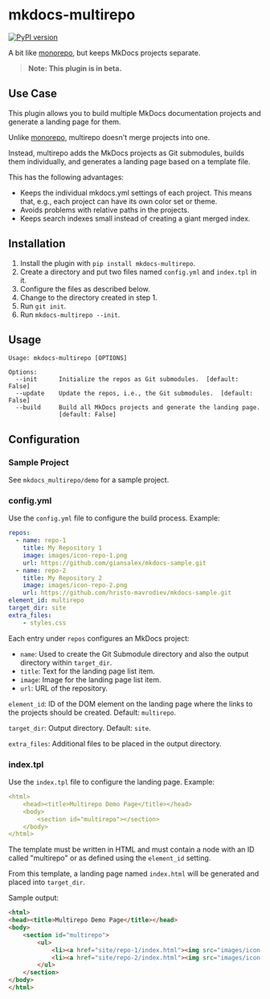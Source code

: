 # mkdocs-multirepo

[![PyPI version](https://badge.fury.io/py/mkdocs-multirepo.svg)](https://badge.fury.io/py/mkdocs-multirepo)

A bit like [monorepo](https://github.com/spotify/mkdocs-monorepo-plugin), but keeps MkDocs projects separate.

> **Note: This plugin is in beta.** 

## Use Case

This plugin allows you to build multiple MkDocs documentation projects and generate a landing page for them.

Unlike [monorepo](https://github.com/spotify/mkdocs-monorepo-plugin), multirepo doesn't merge projects into one. 

Instead, multirepo adds the MkDocs projects as Git submodules, builds them individually, and generates a landing page based on a template file.

This has the following advantages:

- Keeps the individual mkdocs.yml settings of each project. This means that, e.g., each project can have its own color set or theme.
- Avoids problems with relative paths in the projects.
- Keeps search indexes small instead of creating a giant merged index.

## Installation

1. Install the plugin with `pip install mkdocs-multirepo`.
2. Create a directory and put two files named `config.yml` and `index.tpl` in it.
3. Configure the files as described below.
4. Change to the directory created in step 1.
5. Run `git init`.
6. Run `mkdocs-multirepo --init`.

## Usage

```
Usage: mkdocs-multirepo [OPTIONS]

Options:
  --init      Initialize the repos as Git submodules.  [default: False]
  --update    Update the repos, i.e., the Git submodules.  [default: False]
  --build     Build all MkDocs projects and generate the landing page.
              [default: False]
```

## Configuration

### Sample Project

See `mkdocs_multirepo/demo` for a sample project.

### config.yml

Use the `config.yml` file to configure the build process. Example:

```yml
repos:
  - name: repo-1
    title: My Repository 1
    image: images/icon-repo-1.png
    url: https://github.com/giansalex/mkdocs-sample.git
  - name: repo-2
    title: My Repository 2
    image: images/icon-repo-2.png
    url: https://github.com/hristo-mavrodiev/mkdocs-sample.git
element_id: multirepo
target_dir: site
extra_files:
    - styles.css
```

Each entry under `repos` configures an MkDocs project:

- `name`: Used to create the Git Submodule directory and also the output directory within `target_dir`.
- `title`: Text for the landing page list item.
- `image`: Image for the landing page list item.
- `url`: URL of the repository.

`element_id`: ID of the DOM element on the landing page where the links to the projects should be created. Default: `multirepo`.

`target_dir`: Output directory. Default: `site`.

`extra_files`: Additional files to be placed in the output directory.

### index.tpl

Use the `index.tpl` file to configure the landing page. Example:

```yml
<html>
    <head><title>Multirepo Demo Page</title></head>
    <body>
        <section id="multirepo"></section>
    </body>
</html>
```

The template must be written in HTML and must contain a node with an ID called "multirepo" or as defined using the `element_id` setting.

From this template, a landing page named `index.html` will be generated and placed into `target_dir`.

Sample output:

```html
<html>
<head><title>Multirepo Demo Page</title></head>
<body>
    <section id="multirepo">
        <ul>
            <li><a href="site/repo-1/index.html"><img src="images/icon-repo-1.png"/><span>My Repository 1</span></a></li>
            <li><a href="site/repo-2/index.html"><img src="images/icon-repo-2.png"/><span>My Repository 2</span></a></li>
        </ul>
    </section>
</body>
</html>
```